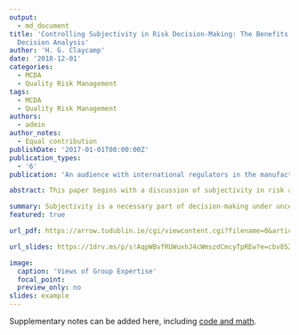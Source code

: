 ```yaml
---
output:
  - md_document
title: 'Controlling Subjectivity in Risk Decision-Making: The Benefits of Multicriteria
  Decision Analysis'
author: 'H. G. Claycamp'
date: '2018-12-01'
categories:
  - MCDA
  - Quality Risk Management
tags:
  - MCDA  
  - Quality Risk Management
authors:
  - admin
author_notes:
  - Equal contribution
publishDate: '2017-01-01T00:00:00Z'
publication_types:
  - '6'
publication: 'An audience with international regulators in the manufacture of medicines:  Quality Risk Management (QRM) and Knowledge Management (KM)'   

abstract: This paper begins with a discussion of subjectivity in risk assessment and risk management and how that is partly a reflection of subjectivity more generally in the sciences. It finishes the first part suggesting that we are taught a simplistic control of subjectivity and that we have in too many instances thought that statistical tests, etc., are automatic controls for subjectivity. In Part 2, I discuss how subjectivity is a necessary part of decision-making under uncertainty and quality risk management. Experts are consulted to provide estimates of probabilities for parameters, scenarios and the likely consequences. I end with an introduction to multicriteria decision analysis as an approach for structuring complex decisions under uncertainty, both for our daily lives and for team decision making in our organisations.   

summary: Subjectivity is a necessary part of decision-making under uncertainty and quality risk management. Nevertheless, subjectivity can be controlled through the use of more objectively-based tools of multicriteria decision analysis.
featured: true

url_pdf: https://arrow.tudublin.ie/cgi/viewcontent.cgi?filename=0&article=1008&context=ditpress&type=additional

url_slides: https://1drv.ms/p/s!AqpWBvfRUWuxhJ4cWmszdCmcyTpREw?e=cbv852

image:
  caption: 'Views of Group Expertise' 
  focal_point: 
  preview_only: no
slides: example
--- 
```



Supplementary notes can be added here, including [code and math](https://sourcethemes.com/academic/docs/writing-markdown-latex/).  

